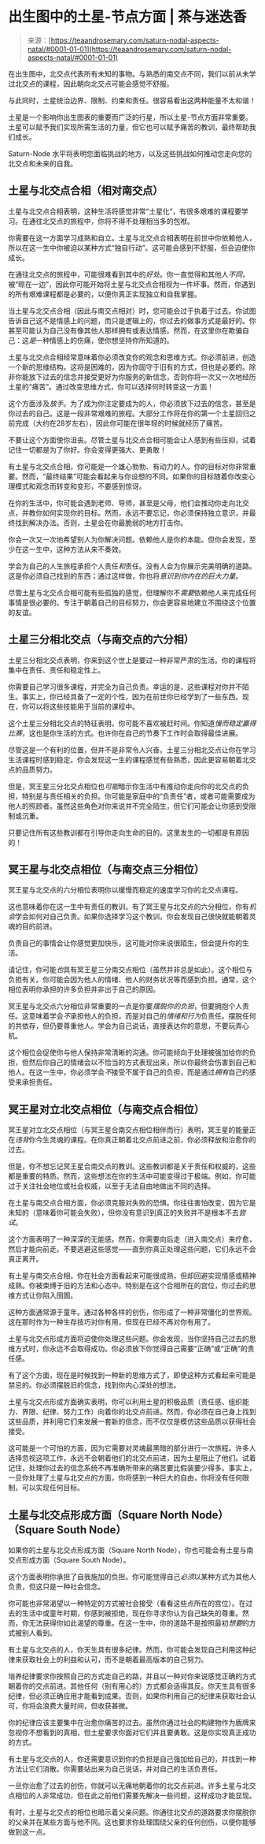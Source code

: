 <!--yml

category: 未分类

date: 2024-06-12 18:22:55

-->

# 出生图中的土星-节点方面 | 茶与迷迭香

> 来源：[https://teaandrosemary.com/saturn-nodal-aspects-natal/#0001-01-01](https://teaandrosemary.com/saturn-nodal-aspects-natal/#0001-01-01)

在出生图中，北交点代表所有未知的事物。与熟悉的南交点不同，我们以前从未学过北交点的课程，因此朝向北交点可能会感觉不舒服。

与此同时，土星统治边界、限制、约束和责任。很容易看出这两种能量不太和谐！

土星是一个影响你出生图表的重要而广泛的行星，所以土星-节点方面非常重要。土星可以赋予我们实现所需生活的力量，但它也可以赋予痛苦的教训，最终帮助我们成长。

Saturn-Node 水平将表明您面临挑战的地方，以及这些挑战如何推动您走向您的北交点和未来的自我。

## 土星与北交点合相（相对南交点）

土星与北交点合相表明，这种生活将感觉非常“土星化”，有很多艰难的课程要学习。在通往北交点的旅程中，你将不得不处理相当多的包袱。

你需要在这一方面学习成熟和自立。土星与北交点合相表明在前世中你依赖他人，所以在这一生中你被迫以某种方式“独自行动”。这可能会感到不舒服，但会迫使你成长。

在通往北交点的旅程中，可能很难看到其中的*好处*。你一直觉得和其他人*不同*，被“晾在一边”，因此你可能开始将土星与北交点合相视为一件坏事。然而，你遇到的所有艰难课程都是必要的，以便你真正实现独立和自我掌握。

当土星与北交点合相（因此与南交点相对）时，您可能会过于执着于过去。你试图告诉自己这不是情感上的问题，而只是逻辑上的，你过去的做事方式是最好的。你甚至可能认为自己没有像其他人那样拥有或表达情感。然而，在这里你在欺骗自己：这*是*一种情感上的伤痛，使你想坚持你所知道的。

土星与北交点合相经常意味着你必须改变你的观念和思维方式。你必须前进，创造一个新的思维结构。这将是困难的，因为你固守于旧有的方式，但也是必要的。除非你能放下过去的信念并接受更好为你服务的新信念，否则你将一次又一次地经历土星的“痛苦”。通过改变思维方式，你可以选择何时转变这一方面！

这个方面涉及*放手*。为了成为你注定要成为的人，你必须放下过去的信念，甚至是你过去的自己。这是一段非常艰难的旅程。大部分工作将在你的第一个土星回归之前完成（大约在28岁左右），因此你可能在很年轻的时候就经历了痛苦。

不要让这个方面使你沮丧。尽管土星与北交点合相可能会让人感到有些压抑，试着记住一切都是为了你好。你会变得更强大、更勇敢！

有土星与北交点合相，你可能是一个雄心勃勃、有动力的人。你的目标对你非常重要。然而，“最终结果”可能会看起来与你设想的不同。如果你的目标随着你改变心理模式和观念而转变和变形，不要感到惊讶。

在你的生活中，你可能会遇到老师、导师，甚至是父母，他们会推动你走向北交点，并教你如何实现你的目标。然而，永远不要忘记，你必须保持独立意识，并最终找到解决办法。否则，土星会在你最脆弱的地方打击你。

你会一次又一次地希望别人为你解决问题。依赖他人是你的本能。但你会发现，至少在这一生中，这种方法从来不奏效。

学会为自己的人生旅程承担个人责任*和*责任。没有人会为你展示完美明确的道路。这是你必须自己找到的东西；通过这样做，你也将*意识到你内在的巨大力量*。

尽管土星与北交点合相可能有些孤独的感觉，但理解你不*需要*依赖他人来完成任何事情是很必要的。专注于朝着自己的目标努力，你会更容易地建立不围绕这个位置的友谊。

## 土星三分相北交点（与南交点的六分相）

土星三分相北交点表明，你来到这个世上是要过一种非常严肃的生活。你的课程将集中在责任、责任和稳定性上。

你需要自己学习很多课程，并完全为自己负责。幸运的是，这些课程对你并不陌生。事实上，你已经具备了一定的个性，因为在前世你已经学到了一些东西。现在，你可以将这些技能用于当前的课程中。

这个土星三分相北交点的特征表明，你可能不喜欢被赶时间。你知道*慢而稳定赢得比赛*，这也是你生活的方式。也许你在自己的节奏下工作时会取得最佳进展。

尽管这是一个有利的位置，但并不是非常令人兴奋。土星三分相北交点让你在学习生活课程时感到稳定。你会发现这一生的课程感觉有些熟悉，因此更容易朝着北交点的品质努力。

但是，冥王星三分北交点相位也*可能*暗示你生活中有推动你走向你的北交点的负担，特别是与责任相关的负担。你可能是家庭中的“负责任”者，或者可能需要成为他人的照顾者。虽然这些角色对你来说并不完全陌生，但它们可能会让你感到受限制或沉重。

只要记住所有这些教训都在引导你走向生命的目的。这里发生的一切都是有原因的！

## 冥王星与北交点相位（与南交点三分相位）

冥王星与北交点的六分相位表明你以缓慢而稳定的速度学习你的北交点课程。

这也意味着你在这一生中有责任的教训。有了冥王星与北交点的六分相位，你有*机会*学会如何对自己负责。如果你选择学习这个教训，你会发现自己很快就能朝着灵魂的目的前进。

负责自己的事情会让你感觉更加快乐，这可能对你来说很陌生，但会提升你的生活。

请记住，你可能*也*具有冥王星三分南交点相位（虽然并非总是如此）。这个相位与负担有关。你可能会因为他人的情绪、他人的财务状况等而感到负担。通常，这个相位表明你承担的许多负担并非出于自己的原因。

冥王星与北交点六分相位非常重要的一点是你要*摆脱你的负担*，但要拥抱个人责任。这意味着学会*不*承担他人的负担，而是对自己的*情绪和行为*负责任。摆脱任何的共依存，但仍要尊重他人。学会为自己说话，直接表达你的意思，不要玩弄心机。

这个相位会促使你与他人保持非常清晰的沟通。你可能倾向于处理被强加给你的负担，但然后你自己的情绪会以不恰当的方式表现出来，所以你最终会伤害到自己和他人。在这一生中，你必须学会*不*接受不属于自己的负担，而是通过*拥有*自己的感受来承担责任。

## 冥王星对立北交点相位（与南交点合相位）

冥王星对立北交点相位（与冥王星合南交点相位相伴而行）表明，冥王星的能量正在*违背*你今生灵魂的课程。在你真正朝着北交点前进之前，你必须释放和治愈你的过去。

但是，你不想忘记冥王星合南交点的教训。这些教训都是关于责任和权威的，这些都是重要的特质。然而，这些想法在你的生活中可能变得过于极端。例如，你可能过于关注社会地位或社会权威，以至于无法自由地做出不同的选择。

在土星与南交点合相方面，你必须克服对失败的恐惧。你往往害怕改变，因为它是未知的（意味着你可能会失败），但你没有意识到真正的失败并不是根本不去*尝试*。

这个方面表明了一种深深的无能感。然而，你需要向后走（进入南交点）来疗愈，然后才能向前走。不要逃避这些感觉——直到你真正处理这些问题，它们永远不会真正离开。

有土星与南交点合相，你在社会方面看起来可能很成熟，但却回避实现情感或精神成熟。你被束缚于旧的方法和心态中。特别是在这个合相所在的宫位，你过去的思维方式让你陷入囹圄。

这种方面通常源于童年。通过各种各样的创伤，你形成了一种非常僵化的世界观。这在那时作为一种生存技巧对你有用，但现在已经不再对你有用了。

土星与北交点形成方面将迫使你处理这些问题。你会发现，当你坚持自己过去的思维方式时，你永远不会取得成功。你必须放下你觉得自己需要“正确”或“正确”的责任感。

有了这个方面，现在是时候找到一种新的思维方式了，即使这种方式看起来可能是禁忌的。你必须摆脱旧的信念，找到你内心深处的想法。

土星与北交点形成方面确实表明，你可以利用土星的积极品质（责任感、组织能力、界限、纪律、努力工作）向着你的北交点前进。然而，你必须在自己身上找到这些品质，并利用它们来发展一套新的信念，而不仅仅是模仿这些品质以获得社会接受。

这可能是一个可怕的方面，因为它需要对灵魂最黑暗的部分进行一次旅程。许多人选择忽视这项工作，永远不会朝着他们的北交点前进，因为土星阻止了他们。试着记住，处理你过去的信念系统不再准确所带来的痛苦要比假装要少得多。事实上，一旦你处理了土星与北交点的方面，你将感到一种巨大的自由，你将没有任何限制，可以实现任何目标。

## 土星与北交点形成方面（Square North Node）（Square South Node）

如果你的土星与北交点形成方面（Square North Node），你也可能会有土星与南交点形成方面（Square South Node）。

这个方面表明你承担了自我施加的负担。你可能觉得自己*必须*以某种方式为其他人负责，但这只是一种社会信念。

你可能也非常渴望以一种特定的方式被社会接受（看看这些点所在的宫位）。在过去的生活中或童年时期，你感到被拒绝，现在你寻求你认为自己缺失的尊重。然而，你无法获得你如此渴望的尊重。在这一生中，你的道路不是按照最初*想要*的方式被别人看到。

有土星与北交点的人，你天生具有很多纪律。然而，你可能会发现自己利用这种纪律来获取社会上的利益和认可，而不是朝着最高版本的自己努力。

培养纪律要求你按照自己的方式走自己的路，并且以一种对你来说感觉正确的方式朝着你的交点前进。其他任何（别有用心的）方式都会适得其反。你天生具有很多纪律，但必须正确应用才能看到成果。否则，如果你利用自己的纪律来获取社会认可，你将会浪费大量时间，但收获甚微。

你的纪律应该主要集中在治愈你痛苦的过去。虽然你通过社会的构建物作为盾牌来忽视你不想看到的真相，但土星要求你面对它们并且要勇敢。这是你实现真正成功的方式。

有土星与北交点的人，你还需要意识到你的负担是自己强加给自己的，并找到一种方法让它们消散。你需要站出来为自己说话，并对自己的生活负责任。

一旦你治愈了过去的创伤，你就可以无痛地朝着你的北交点前进。许多土星与北交点相位的人非常成功，但在此之前他们需要先解决一些问题，这样成功才能显现。

有时，土星与北交点的相位也暗示着父亲问题。你通往北交点的道路要求你摆脱你的父亲并在某些方面与他不同。这也要求你处理围绕父亲的任何创伤，以便你能够做到这一点。
